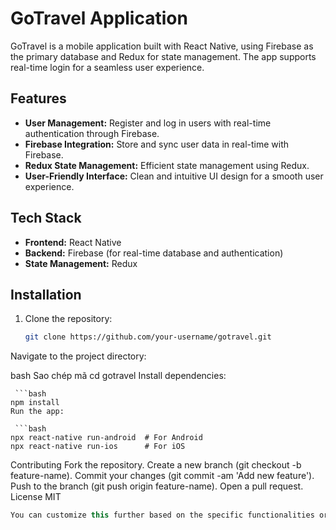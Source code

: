 # GoTravel Application

GoTravel is a mobile application built with React Native, using Firebase as the primary database and Redux for state management. The app supports real-time login for a seamless user experience.

## Features

- **User Management:** Register and log in users with real-time authentication through Firebase.
- **Firebase Integration:** Store and sync user data in real-time with Firebase.
- **Redux State Management:** Efficient state management using Redux.
- **User-Friendly Interface:** Clean and intuitive UI design for a smooth user experience.

## Tech Stack

- **Frontend:** React Native
- **Backend:** Firebase (for real-time database and authentication)
- **State Management:** Redux

## Installation

1. Clone the repository:

   ```bash
   git clone https://github.com/your-username/gotravel.git
Navigate to the project directory:

bash
Sao chép mã
cd gotravel
Install dependencies:

     ```bash
    npm install
    Run the app:

     ```bash
    npx react-native run-android  # For Android
    npx react-native run-ios      # For iOS
Contributing
Fork the repository.
Create a new branch (git checkout -b feature-name).
Commit your changes (git commit -am 'Add new feature').
Push to the branch (git push origin feature-name).
Open a pull request.
License
MIT
```csharp
You can customize this further based on the specific functionalities or features of your GoTravel app.
